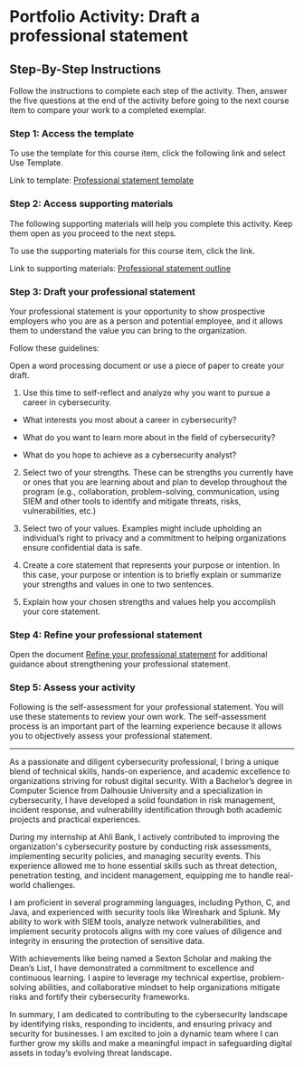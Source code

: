 # Portfolio Activity: Draft a professional statement

## Step-By-Step Instructions
Follow the instructions to complete each step of the activity. Then, answer the five questions at the end of the activity before going to the next course item to compare your work to a completed exemplar.

### Step 1: Access the template

To use the template for this course item, click the following link and select Use Template. 

Link to template: [Professional statement template](https://docs.google.com/document/d/149i6MBJ0zyikvwNFBb0CkBaPCqj8B5sr9JH2_baNFRc/template/preview)

### Step 2: Access supporting materials

The following supporting materials will help you complete this activity. Keep them open as you proceed to the next steps. 

To use the supporting materials for this course item, click the link. 

Link to supporting materials: [Professional statement outline](https://docs.google.com/document/d/12fvZXSrCHs2cE9GUNkc0ypfCb77QdKVFnofQ4aBuxFU/template/preview)

### Step 3: Draft your professional statement

Your professional statement is your opportunity to show prospective employers who you are as a person and potential employee, and it allows them to understand the value you can bring to the organization.

Follow these guidelines:

Open a word processing document or use a piece of paper to create your draft. 

1. Use this time to self-reflect and analyze why you want to pursue a career in cybersecurity.

- What interests you most about a career in cybersecurity?	

- What do you want to learn more about in the field of cybersecurity?

- What do you hope to achieve as a cybersecurity analyst?

2. Select two of your strengths. These can be strengths you currently have or ones that you are learning about and plan to develop throughout the program (e.g., collaboration, problem-solving, communication, using SIEM and other tools to identify and mitigate threats, risks, vulnerabilities, etc.) 

3. Select two of your values. Examples might include upholding an individual’s right to privacy and a commitment to helping organizations ensure confidential data is safe.

4. Create a core statement that represents your purpose or intention. In this case, your purpose or intention is to briefly explain or summarize your strengths and values in one to two sentences.

5. Explain how your chosen strengths and values help you accomplish your core statement.

### Step 4: Refine your professional statement

Open the document [Refine your professional statement](https://docs.google.com/document/d/1uodGPtGAS247wACdtJ7ITe3BcwFL993sQy5P9_pAj48/template/preview) for additional guidance about strengthening your professional statement.

### Step 5: Assess your activity

Following is the self-assessment for your professional statement. You will use these statements to review your own work. The self-assessment process is an important part of the learning experience because it allows you to objectively assess your professional statement.

---

As a passionate and diligent cybersecurity professional, I bring a unique blend of technical skills, hands-on experience, and academic excellence to organizations striving for robust digital security. With a Bachelor’s degree in Computer Science from Dalhousie University and a specialization in cybersecurity, I have developed a solid foundation in risk management, incident response, and vulnerability identification through both academic projects and practical experiences.

During my internship at Ahli Bank, I actively contributed to improving the organization's cybersecurity posture by conducting risk assessments, implementing security policies, and managing security events. This experience allowed me to hone essential skills such as threat detection, penetration testing, and incident management, equipping me to handle real-world challenges.

I am proficient in several programming languages, including Python, C, and Java, and experienced with security tools like Wireshark and Splunk. My ability to work with SIEM tools, analyze network vulnerabilities, and implement security protocols aligns with my core values of diligence and integrity in ensuring the protection of sensitive data.

With achievements like being named a Sexton Scholar and making the Dean’s List, I have demonstrated a commitment to excellence and continuous learning. I aspire to leverage my technical expertise, problem-solving abilities, and collaborative mindset to help organizations mitigate risks and fortify their cybersecurity frameworks.

In summary, I am dedicated to contributing to the cybersecurity landscape by identifying risks, responding to incidents, and ensuring privacy and security for businesses. I am excited to join a dynamic team where I can further grow my skills and make a meaningful impact in safeguarding digital assets in today’s evolving threat landscape.
